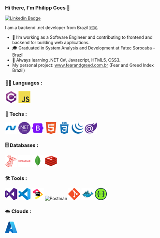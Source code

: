 ### Hi there, I'm Philipp Goes 👋

[![Linkedin Badge](https://img.shields.io/badge/-LinkedIn-0e76a8?style=flat-square&logo=Linkedin&logoColor=white)](https://linkedin.com/in/philippgoes)

I am a backend .net developer from Brazil :brazil:.

- 🔭 I’m working as a Software Engineer and contributing to frontend and backend for building web applications.
- 🎓 Graduated in System Analysis and Development at Fatec Sorocaba - Brazil
- 🌱 Always learning .NET C#, Javascript, HTML5, CSS3.
- My personal project: www.fearandgreed.com.br (Fear and Greed Index Brazil)

### 👨‍💻 Languages :
<p>
<img src="https://github.com/devicons/devicon/blob/master/icons/csharp/csharp-original.svg" title="C#" alt="C#" width="40" height="40"/>
<img src="https://github.com/devicons/devicon/blob/master/icons/javascript/javascript-original.svg" title="JavaScript" alt="JavaScript" width="40" height="40"/>
</p>

### 🧰 Techs :
<p>
<img src="https://github.com/devicons/devicon/blob/master/icons/dot-net/dot-net-original.svg" title=".Net" alt=".Net" width="40" height="40"/>
<img src="https://github.com/devicons/devicon/blob/master/icons/dotnetcore/dotnetcore-original.svg" title=".Net Core" alt=".Net Core" width="40" height="40"/>
<img src="https://github.com/devicons/devicon/blob/master/icons/bootstrap/bootstrap-original.svg" title="Bootstrap" alt="Bootstrap" width="40" height="40"/>
<img src="https://github.com/devicons/devicon/blob/master/icons/html5/html5-original.svg" title="HTML5" alt="HTML" width="40" height="40"/>
<img src="https://github.com/devicons/devicon/blob/master/icons/css3/css3-plain-wordmark.svg" title="CSS3" alt="CSS" width="40" height="40"/>
<img src="https://github.com/devicons/devicon/blob/master/icons/jquery/jquery-original.svg" title="jQuery" alt="jQuery" width="40" height="40"/>
<img src="https://github.com/devicons/devicon/blob/master/icons/blazor/blazor-original.svg" title="Blazor" alt="Blazor" width="40" height="40"/>
</p>

### 🗄️ Databases :
<p>
<img src="https://github.com/devicons/devicon/blob/master/icons/microsoftsqlserver/microsoftsqlserver-plain.svg" title="SQLServer"  alt="SQLServer" width="40" height="40"/>
<img src="https://github.com/devicons/devicon/blob/master/icons/oracle/oracle-original.svg" title="Oracle"  alt="Oracle" width="40" height="40"/>
<img src="https://github.com/devicons/devicon/blob/master/icons/mongodb/mongodb-original.svg" title="MongoDB"  alt="MongoDB" width="40" height="40"/>
<img src="https://github.com/devicons/devicon/blob/master/icons/redis/redis-original.svg" title="Redis"  alt="Redis" width="40" height="40"/>
</p>

### 🛠 Tools :
<p>
<img src="https://github.com/devicons/devicon/blob/master/icons/visualstudio/visualstudio-plain.svg" title="Visual Studio"  alt="Visual Studio" width="40" height="40"/>
<img src="https://github.com/devicons/devicon/blob/master/icons/vscode/vscode-original.svg" title="Visual Code"  alt="Visual Code" width="40" height="40"/>
<img src="https://github.com/devicons/devicon/blob/master/icons/jetbrains/jetbrains-original.svg" title="Jet Brains"  alt="Jet Brains" width="40" height="40"/>
<img src="https://www.vectorlogo.zone/logos/getpostman/getpostman-icon.svg" title="Postman"  alt="Postman" width="40" height="40"/>
<img src="https://github.com/devicons/devicon/blob/master/icons/git/git-original.svg" title="Git" alt="Git" width="40" height="40"/>
<img src="https://github.com/devicons/devicon/blob/master/icons/docker/docker-original.svg" title="Docker" alt="Docker" width="40" height="40"/>
<img src="https://github.com/devicons/devicon/blob/master/icons/swagger/swagger-original.svg" title="Swagger" alt="Swagger" width="40" height="40"/>
</p>

### ☁️ Clouds :
<p>
<img src="https://github.com/devicons/devicon/blob/master/icons/azure/azure-original.svg"  title="Azure" alt="Azure" width="40" height="40"/>
</p>
